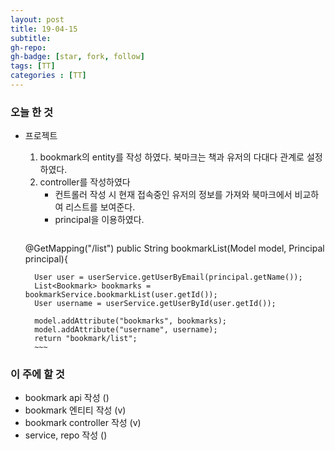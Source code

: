 ```yaml
---
layout: post
title: 19-04-15
subtitle: 
gh-repo: 
gh-badge: [star, fork, follow]
tags: [TT]
categories : [TT]
---
```


### 오늘 한 것 

* 프로젝트
    1. bookmark의 entity를 작성 하였다. 북마크는 책과 유저의 다대다 관계로 설정하였다.
    2. controller를 작성하였다 
        - 컨트롤러 작성 시 현재 접속중인 유저의 정보를 가져와 북마크에서 비교하여 리스트를 보여준다.
        - principal을 이용하였다.
        ~~~
    @GetMapping("/list")
    public String bookmarkList(Model model, Principal principal){

        User user = userService.getUserByEmail(principal.getName());
        List<Bookmark> bookmarks = bookmarkService.bookmarkList(user.getId());
        User username = userService.getUserById(user.getId());

        model.addAttribute("bookmarks", bookmarks);
        model.addAttribute("username", username);
        return "bookmark/list";
        ~~~
    
    



### 이 주에 할 것
- bookmark api 작성 ()
- bookmark 엔티티 작성 (v)
- bookmark controller 작성 (v)
- service, repo 작성 ()